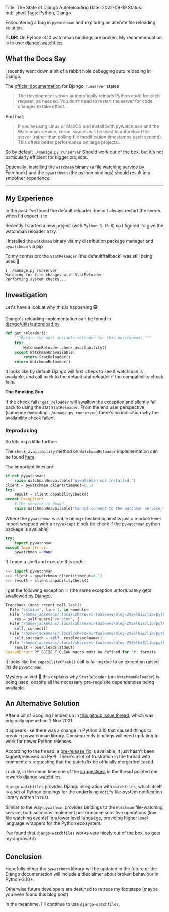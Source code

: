 Title: The State of Django Autoreloading
Date: 2022-09-19
Status: published
Tags: Python, Django

Encountering a bug in <code>pywatchman</code> and exploring an alterate file reloading solution.

**TLDR:** On Python-3.10 watchman bindings are broken. My recommendation is to
use: [django-watchfiles](https://pypi.org/project/django-watchfiles/)

## What the Docs Say

I recently went down a bit of a rabbit hole debugging auto reloading in Django.

The [official documentation](https://docs.djangoproject.com/en/4.1/ref/django-admin/#runserver) for Django `runserver` states

> The development server automatically reloads Python code for each request, as
> needed. You don’t need to restart the server for code changes to take effect...

And that:

> If you’re using Linux or MacOS and install both pywatchman and the Watchman
> service, kernel signals will be used to autoreload the server (rather than
> polling file modification timestamps each second). This offers better
> performance on large projects...



So by default `./manage.py runserver` Should work out of the box, but it's not
particularly efficient for bigger projects.

Optionally: installing the `watchman` binary (a file watching service by Facebook) and the
`pywatchman` (the python bindings) should result in a smoother experience.

---

## My Experience

In the past I've found the default reloader doesn't always restart the server
when I'd expect it to.

Recently I started a new project (with `Python 3.10.6`) so I figured I'd give
the watchman reloader a try.

I installed the `watchman` binary via my distribution package manager and
`pywatchman` via pip

To my confusion: the `StatReloader` (the default/fallback) was still being used 🤔

```shell
❯ ./manage.py runserver
Watching for file changes with StatReloader
Performing system checks...
```


## Investigation

Let's have a look at why this is happening 🕵️

Django's reloading implementation can be found in [django/utils/autoreload.py](https://github.com/django/django/blob/main/django/utils/autoreload.py#L640-L646)

```python
def get_reloader():
    """Return the most suitable reloader for this environment."""
    try:
        WatchmanReloader.check_availability()
    except WatchmanUnavailable:
        return StatReloader()
    return WatchmanReloader()
```

It looks like by default Django will first check to see if watchman is
available, and call back to the default stat reloader if the compatibility
check fails.


**The Smoking Gun**

If the check fails: `get_reloader` will swallow the exception and silently
fall back to using the stat `StatReloader`. From the end user perspective
(someone executing `./manage.py runserver`) there's no indication why the
availability check failed.

### Reproducing

So lets dig a little further:

The `check_availability` method on `WatchmanReloader` implementation can be found [here](https://github.com/django/django/blob/cfe3008123ed7c9e3f3a4d51d4a22f9d96634e33/django/utils/autoreload.py#L622-L637)

The important lines are:

```python
if not pywatchman:
    raise WatchmanUnavailable("pywatchman not installed.")
client = pywatchman.client(timeout=0.1)
try:
    result = client.capabilityCheck()
except Exception:
    # The service is down?
    raise WatchmanUnavailable("Cannot connect to the watchman service.")
```

Where the `pywatchman` variable being checked against is just a module level
import wrapped with a `try/except` block (to check if the `pywatchman` python
package is available)

```python
try:
    import pywatchman
except ImportError:
    pywatchman = None
```




If I open a shell and execute this code:

```python
>>> import pywatchman
>>> client = pywatchman.client(timeout=0.1)
>>> result = client.capabilityCheck()
```

I get the following exception 💥 (the same exception unfortunately gets swallowed by Django).

```python
Traceback (most recent call last):
  File "<stdin>", line 1, in <module>
  File "/home/jackevans/.local/share/virtualenvs/blog-ZV8xlUiZ/lib/python3.10/site-packages/pywatchman/__init__.py", line 1071, in capabilityCheck
    res = self.query('version', {
  File "/home/jackevans/.local/share/virtualenvs/blog-ZV8xlUiZ/lib/python3.10/site-packages/pywatchman/__init__.py", line 1048, in query
    self._connect()
  File "/home/jackevans/.local/share/virtualenvs/blog-ZV8xlUiZ/lib/python3.10/site-packages/pywatchman/__init__.py", line 917, in _connect
    self.sockpath = self._resolvesockname()
  File "/home/jackevans/.local/share/virtualenvs/blog-ZV8xlUiZ/lib/python3.10/site-packages/pywatchman/__init__.py", line 904, in _resolvesockname
    result = bser.loads(stdout)
SystemError: PY_SSIZE_T_CLEAN macro must be defined for '#' formats
```

It looks like the `capabilityCheck()` call is failing due to an exception raised
inside `pywatchman`.

Mystery solved 🔮 this explains why `StatReloader` (not `WatchmanReloader`) is
being used, despite all the necessary pre-requisite dependencies being available.


## An Alternative Solution

After a bit of Googling I ended up in [this github issue
thread](https://github.com/facebook/watchman/issues/970), which was originally
opened on 2 Nov 2021.

It appears like there was a change in Python 3.10 that caused things to break
in pywatchman library. Consequently bindings will need updating to work for
newer Python releases.

According to the thread: a [pre-release
fix](https://github.com/facebook/watchman/issues/970#issuecomment-1002054941)
is available, it just hasn't been tagged/released on PyPI. There's a lot of
frustration in the thread with commenters requesting that the patch/fix be officially
merged/released.

Luckily, in the mean time one of the
[suggestions](https://github.com/facebook/watchman/issues/970#issuecomment-1191330203)
in the thread pointed me towards
[django-watchfiles](https://pypi.org/project/django-watchfiles/).

`django-watchfiles` provides Django integration with `watchfiles`, which itself is a set of Python bindings for the underlying `notify` file-system notification library written in rust.

Similar to the way `pywathman` provides bindings to the `Watchman`
file-watching service, both solutions implement performance sensitive
operations (low file watching events) in a lower level language, providing
higher level language wrappers for the Python ecosystem.

I've found that `django-watchfiles` works very nicely out of the box, so gets
my approval 👍

## Conclusion

Hopefully either the `pywatchman` library will be updated in the future or the
Django documentation will include a disclaimer about broken behaviour in
Python-3.10+.

Otherwise future developers are destined to retrace my footsteps (maybe you even found this blog post)

In the meantime, I'll continue to use `django-watchfiles`.
